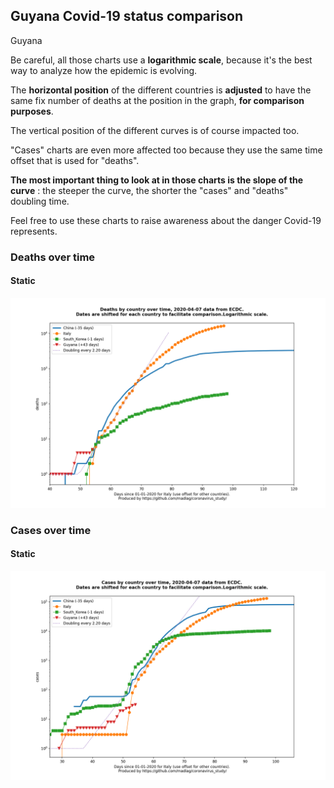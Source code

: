 ## Guyana Covid-19 status comparison 

Guyana



Be careful, all those charts use a **logarithmic scale**, because it's the best way to analyze how the epidemic is evolving.
 
The **horizontal position** of the different countries is **adjusted** to have the same fix number of deaths at the position in the graph, **for comparison purposes**.

The vertical position of the different curves is of course impacted too.

"Cases" charts are even more affected too because they use the same time offset that is used for "deaths".

**The most important thing to look at in those charts is the slope of the curve** : the steeper the curve, the shorter the "cases" and "deaths" doubling time.

Feel free to use these charts to raise awareness about the danger Covid-19 represents. 


 
### Deaths over time
 
#### Static
![Guyana covid-19 deaths static chart](https://raw.githubusercontent.com/madlag/coronavirus_study/master/notebooks/graphs/2020-04-07/countries/Guyana/2020-04-07_Guyana_deaths.png "Guyana covid-19 deaths static chart")   

 
### Cases over time
 
#### Static
![Guyana covid-19 cases static chart](https://raw.githubusercontent.com/madlag/coronavirus_study/master/notebooks/graphs/2020-04-07/countries/Guyana/2020-04-07_Guyana_cases.png "Guyana covid-19 cases static chart")   

